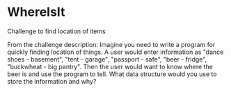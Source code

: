 # WhereIsIt
Challenge to find location of items

From the challenge description:
Imagine you need to write a program for quickly finding location of things. A user would enter information as "dance shoes - basement", "tent - garage", "passport - safe", "beer - fridge", "buckwheat - big pantry". Then the user would want to know where the beer is and use the program to tell. What data structure would you use to store the information and why? 
